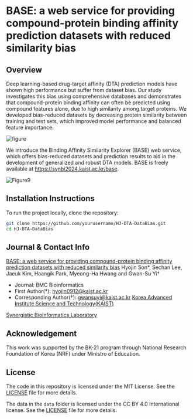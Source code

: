# BASE: a web service for providing compound-protein binding affinity prediction datasets with reduced similarity bias

## Overview
Deep learning-based drug-target affinity (DTA) prediction models have shown high performance but suffer from dataset bias. Our study investigates this bias using comprehensive databases and demonstrates that compound-protein binding affinity can often be predicted using compound features alone, due to high similarity among target proteins. We developed bias-reduced datasets by decreasing protein similarity between training and test sets, which improved model performance and balanced feature importance.

![figure](https://github.com/user-attachments/assets/96bf2278-4e52-4f4d-bf3d-f2b97484a0b2)

We introduce the Binding Affinity Similarity Explorer (BASE) web service, which offers bias-reduced datasets and prediction results to aid in the development of generalized and robust DTA models. BASE is freely available at https://synbi2024.kaist.ac.kr/base.

![Figure9](https://github.com/user-attachments/assets/18336449-4f46-4ffd-9164-b80008e92d5a)

## Installation Instructions
To run the project locally, clone the repository:
   ```bash
   git clone https://github.com/yourusername/HJ-DTA-DataBias.git
   cd HJ-DTA-DataBias
   ```

## Journal & Contact Info
[BASE: a web service for providing compound-protein binding affinity prediction datasets with reduced similarity bias](https://bmcbioinformatics.biomedcentral.com/articles/10.1186/s12859-024-05968-3)
Hyojin Son*, Sechan Lee, Jaeuk Kim, Haangik Park, Myeong-Ha Hwang and Gwan-Su Yi†
- Journal: BMC Bioinformatics
- First Author(*): hyojin0912@kaist.ac.kr
- Corresponding Author(†): gwansuyi@kaist.ac.kr
[Korea Advanced Institute Science and Technology(KAIST)](https://kaist.ac.kr/en/)

[Synergistic Bioinformatics Laboratory](https://synbi.kaist.ac.kr/)


## Acknowledgement
This work was supported by the BK-21 program through National Research Foundation of Korea (NRF) under Ministro of Education.

## License
The code in this repository is licensed under the MIT License. See the [LICENSE](./LICENSE) file for more details.

The data in the `data` folder is licensed under the CC BY 4.0 International license. See the [LICENSE](./LICENSE) file for more details.
